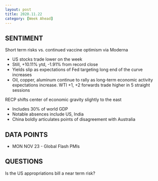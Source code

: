 ```yaml
---
layout: post
title: 2020.11.22
category: [Week Ahead]
---
```


## SENTIMENT
Short term risks vs. continued vaccine optimism via Moderna  
* US stocks trade lower on the week  
* Still, +10.11% ytd, -1.91% from record close
* Yields slip as expectations of Fed targeting long end of the curve increases  
* Oil, copper, aluminum continue to rally as long-term economic activity expectations increase. WTI +1, +2 forwards trade higher in 5 straight sessions

RECP shifts center of economic gravity slightly to the east    
* Includes 30% of world GDP  
* Notable absences include US, India  
* China boldly articulates points of disagreement with Australia  


## DATA POINTS 
* MON NOV 23 - Global Flash PMIs  

    
## QUESTIONS
Is the US appropriations bill a near term risk?
